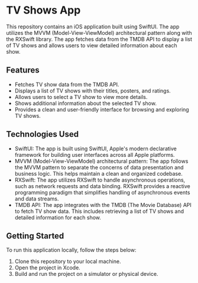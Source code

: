 # TV Shows App

This repository contains an iOS application built using SwiftUI. The app utilizes the MVVM (Model-View-ViewModel) architectural pattern along with the RXSwift library. The app fetches data from the TMDB API to display a list of TV shows and allows users to view detailed information about each show.

## Features

- Fetches TV show data from the TMDB API.
- Displays a list of TV shows with their titles, posters, and ratings.
- Allows users to select a TV show to view more details.
- Shows additional information about the selected TV show.
- Provides a clean and user-friendly interface for browsing and exploring TV shows.

## Technologies Used

- SwiftUI: The app is built using SwiftUI, Apple's modern declarative framework for building user interfaces across all Apple platforms.
- MVVM (Model-View-ViewModel) architectural pattern: The app follows the MVVM pattern to separate the concerns of data presentation and business logic. This helps maintain a clean and organized codebase.
- RXSwift: The app utilizes RXSwift to handle asynchronous operations, such as network requests and data binding. RXSwift provides a reactive programming paradigm that simplifies handling of asynchronous events and data streams.
- TMDB API: The app integrates with the TMDB (The Movie Database) API to fetch TV show data. This includes retrieving a list of TV shows and detailed information for each show.

## Getting Started

To run this application locally, follow the steps below:

1. Clone this repository to your local machine.
2. Open the project in Xcode.
3. Build and run the project on a simulator or physical device.

